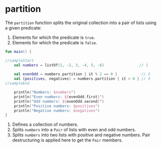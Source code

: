 # partition

The `partition` function splits the original collection into a pair of lists using a given predicate:

1. Elements for which the predicate is `true`.
1. Elements for which the predicate is `false`.

```kotlin
fun main() {

//sampleStart
    val numbers = listOf(1, -2, 3, -4, 5, -6)                // 1
    
    val evenOdd = numbers.partition { it % 2 == 0 }           // 2
    val (positives, negatives) = numbers.partition { it > 0 } // 3
//sampleEnd

    println("Numbers: $numbers")
    println("Even numbers: ${evenOdd.first}")
    println("Odd numbers: ${evenOdd.second}")
    println("Positive numbers: $positives")
    println("Negative numbers: $negatives")
}

```

1. Defines a collection of numbers.
2. Splits `numbers` into a `Pair` of lists with even and odd numbers.
3. Splits `numbers` into two lists with positive and negative numbers. Pair destructuring is applied here to get
   the `Pair` members.
